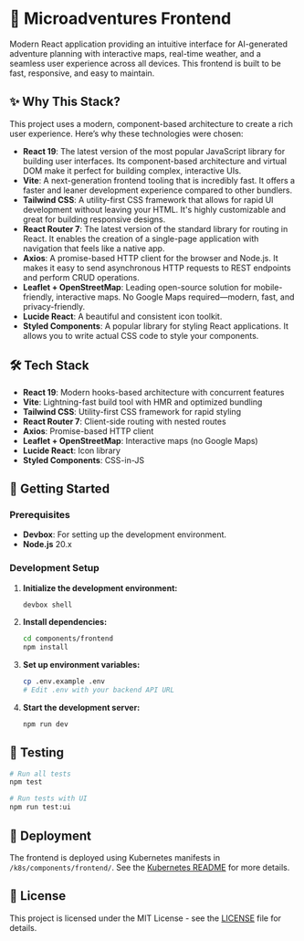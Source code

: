 # 🎨 Microadventures Frontend

Modern React application providing an intuitive interface for AI-generated adventure planning with interactive maps, real-time weather, and a seamless user experience across all devices. This frontend is built to be fast, responsive, and easy to maintain.

## ✨ Why This Stack?

This project uses a modern, component-based architecture to create a rich user experience. Here’s why these technologies were chosen:

- **React 19**: The latest version of the most popular JavaScript library for building user interfaces. Its component-based architecture and virtual DOM make it perfect for building complex, interactive UIs.
- **Vite**: A next-generation frontend tooling that is incredibly fast. It offers a faster and leaner development experience compared to other bundlers.
- **Tailwind CSS**: A utility-first CSS framework that allows for rapid UI development without leaving your HTML. It's highly customizable and great for building responsive designs.
- **React Router 7**: The latest version of the standard library for routing in React. It enables the creation of a single-page application with navigation that feels like a native app.
- **Axios**: A promise-based HTTP client for the browser and Node.js. It makes it easy to send asynchronous HTTP requests to REST endpoints and perform CRUD operations.
- **Leaflet + OpenStreetMap**: Leading open-source solution for mobile-friendly, interactive maps. No Google Maps required—modern, fast, and privacy-friendly.
- **Lucide React**: A beautiful and consistent icon toolkit.
- **Styled Components**: A popular library for styling React applications. It allows you to write actual CSS code to style your components.

## 🛠️ Tech Stack

- **React 19**: Modern hooks-based architecture with concurrent features
- **Vite**: Lightning-fast build tool with HMR and optimized bundling
- **Tailwind CSS**: Utility-first CSS framework for rapid styling
- **React Router 7**: Client-side routing with nested routes
- **Axios**: Promise-based HTTP client
- **Leaflet + OpenStreetMap**: Interactive maps (no Google Maps)
- **Lucide React**: Icon library
- **Styled Components**: CSS-in-JS

## 🚀 Getting Started

### Prerequisites

- **Devbox**: For setting up the development environment.
- **Node.js** 20.x

### Development Setup

1. **Initialize the development environment:**

   ```bash
   devbox shell
   ```

2. **Install dependencies:**

   ```bash
   cd components/frontend
   npm install
   ```

3. **Set up environment variables:**

   ```bash
   cp .env.example .env
   # Edit .env with your backend API URL
   ```

4. **Start the development server:**
   ```bash
   npm run dev
   ```

## 🧪 Testing

```bash
# Run all tests
npm test

# Run tests with UI
npm run test:ui
```

## 🚀 Deployment

The frontend is deployed using Kubernetes manifests in `/k8s/components/frontend/`. See the [Kubernetes README](../../k8s/README.md) for more details.

## 📄 License

This project is licensed under the MIT License - see the [LICENSE](../../LICENSE) file for details.

